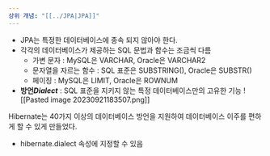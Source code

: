 ```yaml
---
상위 개념: "[[../JPA|JPA]]"
---
```

* JPA는 특정한 데이터베이스에 종속 되지 않아야 한다.
* 각각의 데이터베이스가 제공하는 SQL 문법과 함수는 조금씩 다름
	* 가변 문자 : MySQL은 VARCHAR, Oracle은 VARCHAR2
	* 문자열을 자르는 함수 : SQL 표준은 SUBSTRING(), Oracle은 SUBSTR()
	* 페이징 : MySQL은 LIMIT, Oracle은 ROWNUM
* **방언*Dialect*** : SQL 표준을 지키지 않는 특정 데이터베이스만의 고유한 기능
![[Pasted image 20230921183507.png]]

Hibernate는 40가지 이상의 데이터베이스 방언을 지원하여 데이터베이스 이주를 편하게 할 수 있게 만들었다.
* hibernate.dialect 속성에 지정할 수 있음

